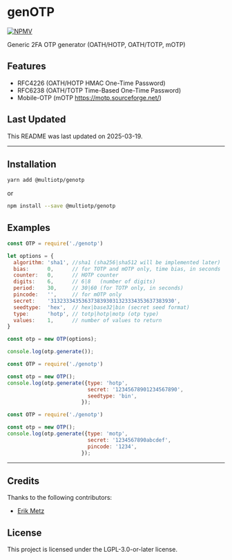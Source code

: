 # genOTP

[![NPMV](https://img.shields.io/npm/v/@multiotp/genotp.svg?style=flat-square)](https://npmjs.org/package/@multiotp/genotp)

Generic 2FA OTP generator (OATH/HOTP, OATH/TOTP, mOTP)

## Features

- RFC4226 (OATH/HOTP HMAC One-Time Password)
- RFC6238 (OATH/TOTP Time-Based One-Time Password)
- Mobile-OTP (mOTP https://motp.sourceforge.net/)

## Last Updated
This README was last updated on 2025-03-19.

---

## Installation

```bash
yarn add @multiotp/genotp
```

or

```bash
npm install --save @multiotp/genotp
```

## Examples

```javascript
const OTP = require('./genotp')

let options = {
  algorithm: 'sha1', //sha1 (sha256|sha512 will be implemented later)
  bias:      0,      // for TOTP and mOTP only, time bias, in seconds
  counter:   0,      // HOTP counter
  digits:    6,      // 6|8   (number of digits)
  period:    30,     // 30|60 (for TOTP only, in seconds)
  pincode:   '',     // for mOTP only
  secret:    '3132333435363738393031323334353637383930',
  seedtype:  'hex',  // hex|base32|bin (secret seed format)
  type:      'hotp', // totp|hotp|motp (otp type)
  values:    1,      // number of values to return
}

const otp = new OTP(options);

console.log(otp.generate());

```

```javascript
const OTP = require('./genotp')

const otp = new OTP();
console.log(otp.generate({type: 'hotp',
                          secret: '12345678901234567890',
                          seedtype: 'bin',
                        });
```

```javascript
const OTP = require('./genotp')

const otp = new OTP();
console.log(otp.generate({type: 'motp',
                          secret: '1234567890abcdef',
                          pincode: '1234',
                        });
```

---

## Credits

Thanks to the following contributors:
- [Erik Metz](https://github.com/erik-metz)

## License

This project is licensed under the LGPL-3.0-or-later license.
